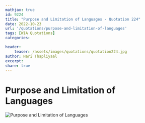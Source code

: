 ```yaml
---
mathjax: true
id: 9224
title: "Purpose and Limitation of Languages - Quotation 224"
date: 2022-10-23
url: '/quotations/purpose-and-limitation-of-languages'
tags: [WIA Quotations] 
categories: 

header:
    teaser: /assets/images/quotations/quotation224.jpg
author: Hari Thapliyaal 
excerpt:
share: true 
---
```


# Purpose and Limitation of Languages

![Purpose and Limitation of Languages](/assets/images/quotations/quotation224.jpg)
